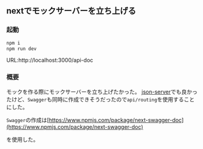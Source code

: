 ## nextでモックサーバーを立ち上げる

### 起動

``` bash
npm i
npm run dev
```

URL:http://localhost:3000/api-doc

### 概要

モックを作る際にモックサーバーを立ち上げたかった。
[json-server](https://www.npmjs.com/package/json-server)でも良かったけど、`Swagger`も同時に作成できそうだったので`api/routing`を使用することにした。

`Swagger`の作成は[https://www.npmjs.com/package/next-swagger-doc](https://www.npmjs.com/package/next-swagger-doc)

を使用した。


